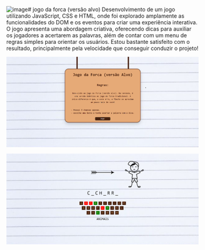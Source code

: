 ![image](https://github.com/Daniellima156/jogo-da-forca-Vers-o-alvo-/assets/152673993/ceaab82e-57dd-40ce-8f92-79aee213126d)# jogo da forca (versão alvo)
Desenvolvimento de  um jogo utilizando JavaScript, CSS e HTML, onde foi explorado amplamente as funcionalidades do DOM e os eventos para criar uma experiência interativa.
O jogo apresenta uma abordagem criativa, oferecendo dicas para auxiliar os jogadores a acertarem as palavras,
além de contar com um menu de regras simples para orientar os usuários.
Estou bastante satisfeito com o resultado, principalmente pela velocidade que conseguir conduzir o projeto!


![Foto da tela inicial do jogo](fotoinicial.png)


![Foto do jogo](fotojogo.png)
